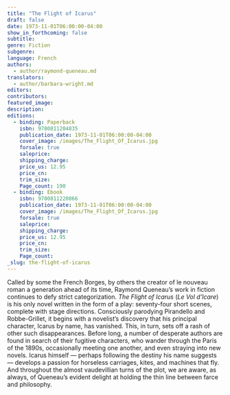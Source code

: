 ```yaml
---
title: "The Flight of Icarus"
draft: false
date: 1973-11-01T06:00:00-04:00
show_in_forthcoming: false
subtitle:
genre: Fiction
subgenre:
language: French
authors:
  - author/raymond-queneau.md
translators:
  - author/barbara-wright.md
editors:
contributors:
featured_image:
description:
editions:
  - binding: Paperback
    isbn: 9780811204835
    publication_date: 1973-11-01T06:00:00-04:00
    cover_image: /images/The_Flight_Of_Icarus.jpg
    forsale: true
    saleprice:
    shipping_charge:
    price_us: 12.95
    price_cn:
    trim_size:
    Page_count: 190
  - binding: Ebook
    isbn: 9780811220866
    publication_date: 1973-11-01T06:00:00-04:00
    cover_image: /images/The_Flight_Of_Icarus.jpg
    forsale: true
    saleprice:
    shipping_charge:
    price_us: 12.95
    price_cn:
    trim_size:
    Page_count:
_slug: the-flight-of-icarus
---
```


Called by some the French Borges, by others the creator of le nouveau roman a generation ahead of its time, Raymond Queneau’s work in fiction continues to defy strict categorization. _The Flight of Icarus_ (_Le Vol d’lcare_) is his only novel written in the form of a play: seventy-four short scenes, complete with stage directions. Consciously parodying Pirandello and Robbe-Grillet, it begins with a novelist’s discovery that his principal character, Icarus by name, has vanished. This, in turn, sets off a rash of other such disappearances. Before long, a number of desperate authors are found in search of their fugitive characters, who wander through the Paris of the 1890s, occasionally meeting one another, and even straying into new novels. Icarus himself — perhaps following the destiny his name suggests — develops a passion for horseless carriages, kites, and machines that fly. And throughout the almost vaudevillian turns of the plot, we are aware, as always, of Queneau’s evident delight at holding the thin line between farce and philosophy.

